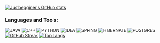 [![Justbegginer's GitHub stats](https://github-readme-stats.vercel.app/api?username=justbegginer&theme=tokyonight)](https://github.com/anuraghazra/github-readme-stats)
### Languages and Tools:
![JAVA](https://img.shields.io/badge/Java-ED8B00?style=for-the-badge&logo=openjdk&logoColor=white)
![C++](https://img.shields.io/badge/-C++-090909?style=for-the-badge&logo=C%2b%2b&logoColor=6296CC)
![PYTHON](https://img.shields.io/badge/Python-14354C?style=for-the-badge&logo=python&logoColor=white)
![IDEA](https://img.shields.io/badge/IntelliJ_IDEA-000000.svg?style=for-the-badge&logo=intellij-idea&logoColor=white)
![SPRING](https://img.shields.io/badge/Spring-6DB33F?style=for-the-badge&logo=spring&logoColor=white)
![HIBERNATE](https://img.shields.io/badge/Hibernate-59666C?style=for-the-badge&logo=Hibernate&logoColor=blue)
![POSTGRES](https://img.shields.io/badge/PostgreSQL-316192?style=for-the-badge&logo=postgresql&logoColor=white)
[![GitHub Streak](https://github-readme-streak-stats.herokuapp.com/?user=justbegginer&theme=tokyonight)](https://git.io/streak-stats)
[![Top Langs](https://github-readme-stats.vercel.app/api/top-langs/?username=justbegginer&layout=donut&hide=html,c#&langs_count=3)](https://github.com/anuraghazra/github-readme-stats)

